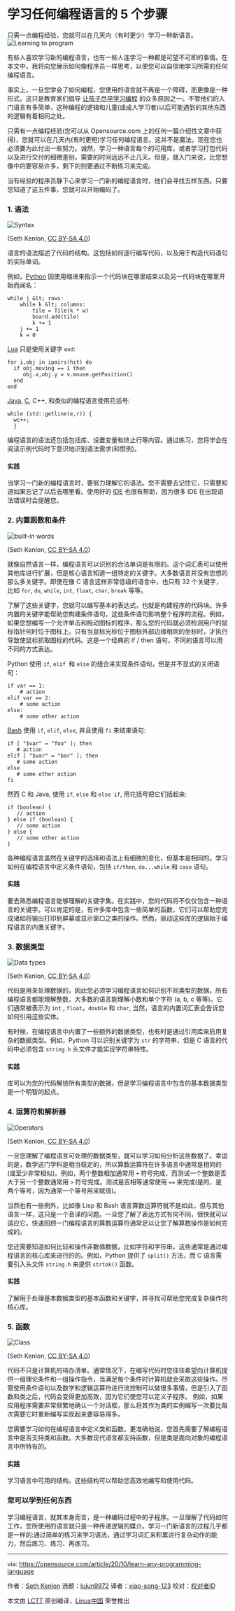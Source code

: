 [#]: collector: "lujun9972"
[#]: translator: "xiao-song-123"
[#]: reviewer: " "
[#]: publisher: " "
[#]: url: " "
[#]: subject: "5 steps to learn any programming language"
[#]: via: "https://opensource.com/article/20/10/learn-any-programming-language"
[#]: author: "Seth Kenlon https://opensource.com/users/seth"

学习任何编程语言的 5 个步骤
======
只需一点编程经验，您就可以在几天内（有时更少）学习一种新语言。
![Learning to program][1]

有些人喜欢学习新的编程语言，也有一些人连学习一种都是可望不可即的事情。在本文中，我将向您展示如何像程序员一样思考，以便您可以自信地学习所需的任何编程语言。

事实上，一旦您学会了如何编程，您使用的语言就不再是一个障碍，而更像是一种形式。这只是教育家们倡导 [让孩子尽早学习编程][2] 的众多原因之一。不管他们的入门语言有多简单，这种编程的逻辑和儿童(或成人学习者)以后可能遇到的其他东西的逻辑有着相同之处。

只需有一点编程经验(您可以从 Opensource.com 上的任何一篇介绍性文章中获得)，您就可以在几天内(有时更短)学习任何编程语言。这并不是魔法，现在您也必须要为此付出一些努力。诚然，学习一种语言每个的可用库，或者学习打包代码以及进行交付的细微差别，需要的时间远远不止几天。但是，就入门来说，比您想像中的要容易许多，剩下的则要通过不断练习来完成。

当有经验的程序员静下心来学习一门新的编程语言时，他们会寻找五样东西。只要您知道了这五件事，您就可以开始编码了。

### 1\. 语法

![Syntax][3]

(Seth Kenlon, [CC BY-SA 4.0][4])

语言的语法描述了代码的结构。这包括如何逐行编写代码，以及用于构造代码语句的实际单词。

例如，[Python][5] 因使用缩进来指示一个代码块在哪里结束以及另一代码块在哪里开始而闻名：


```
while j &lt; rows:
    while k &lt; columns:
        tile = Tile(k * w)
        board.add(tile)
        k += 1
    j += 1
    k = 0
```

[Lua][6] 只是使用关键字 `end`:


```
for i,obj in ipairs(hit) do
  if obj.moving == 1 then
     obj.x,obj.y = v.mouse.getPosition()
  end
end
```

[Java][7], [C][8], C++, 和类似的编程语言使用花括号:


```
while (std::getline(e,r)) {
  wc++;
  }
```

编程语言的语法还包括包括库、设置变量和终止行等内容。通过练习，您将学会在阅读示例代码时下意识地识别语法需求(和惯例)。

#### 实践

当学习一门新的编程语言时，要努力理解它的语法。您不需要去记住它，只需要知道如果忘记了以后去哪里看。使用好的 [IDE][9] 也很有帮助，因为很多 IDE 在出现语法错误时会提醒您。

### 2\. 内置函数和条件

![built-in words][10]

(Seth Kenlon, [CC BY-SA 4.0][4])

就像自然语言一样，编程语言可以识别的合法单词是有限的。这个词汇表可以使用其他库进行扩展，但是核心语言知道一组特定的关键字。大多数语言并没有您想的那么多关键字。即使在像 C 语言这样非常低级的语言中，也只有 32 个关键字，比如 `for`, `do`, `while`, `int`, `float`, `char`, `break` 等等。

了解了这些关键字，您就可以编写基本的表达式，也就是构建程序的代码块。许多内置的关键字能帮助您构建条件语句，这些条件语句影响整个程序的流程。例如，如果您想编写一个允许单击和拖动图标的程序，那么您的代码就必须检测用户的鼠标指针何时位于图标上。只有当鼠标光标位于图标外部边缘相同的坐标时，才执行导致使鼠标抓取图标的代码。这是一个经典的 if / then 语句，不同的语言可以用不同的方式表达。

Python 使用 `if`, `elif `和 `else` 的组合来实现条件语句，但是并不显式的关闭语句：


```
if var == 1:
    # action
elif var == 2:
    # some action
else:
    # some other action
```

[Bash][11] 使用 `if`, `elif`, `else`, 并且使用 `fi` 来结束语句:


```
if [ "$var" = "foo" ]; then
   # action
elif [ "$var" = "bar" ]; then
   # some action
else
   # some other action
fi
```

然而 C 和 Java,  使用 `if`, `else` 和 `else if`, 用花括号把它们括起来:


```
if (boolean) {
   // action
} else if (boolean) {
   // some action
} else {
   // some other action
}
```

各种编程语言虽然在关键字的选择和语法上有细微的变化，但基本是相同的。学习如何在编程语言中定义条件语句，包括  `if/then`, `do...while` 和 `case` 语句。

#### 实践

要去熟悉编程语言能够理解的关键字集。在实践中，您的代码将不仅仅包含一种语言的关键字。可以肯定的是，有许多库中包含一些简单的函数，它们可以帮助您完成诸如将输出打印到屏幕或显示窗口之类的操作。然而，驱动这些库的逻辑始于编程语言的内置关键字。

### 3\. 数据类型

![Data types][12]

(Seth Kenlon, [CC BY-SA 4.0][4])

代码是用来处理数据的，因此您必须学习编程语言如何识别不同类型的数据。所有编程语言都能理解整数，大多数的语言能理解小数和单个字符 (a, b, c 等等)。它们通常被表示为 `int` ,  `float`，`double` 和 `char`, 当然，语言的内置词汇表会告诉您如何引用这些实体。

有时候，在编程语言中内置了一些额外的数据类型，也有时是通过引用库来启用复杂的数据类型。例如，Python 可以识别关键字为 `str` 的字符串，但是 C 语言的代码中必须包含 `string.h`  头文件才能实现字符串特性。

#### 实践

库可以为您的代码解锁所有类型的数据，但是学习编程语言中包含的基本数据类型是一个明智的起点。

### 4\. 运算符和解析器

![Operators][13]

(Seth Kenlon, [CC BY-SA 4.0][4])

一旦您理解了编程语言可处理的数据类型，就可以学习如何分析这些数据了。幸运的是，数学这门学科是相当稳定的，所以算数运算符在许多语言中通常是相同的(或至少非常相似)。例如，两个整数相加通常用 `+` 符号完成，而测试一个整数是否大于另一个整数通常用 `>` 符号完成。测试是否相等通常使用 `==` 来完成(是的，是两个等号，因为通常一个等号用来赋值)。

当然也有一些例外，比如像 Lisp 和 Bash 语言算数运算符就不是如此，但与其他语言一样，这只是一个音译的问题。一旦您了解了表达方式有何不同，很快就可以适应它。快速回顾一门编程语言的算数运算符通常足以让您了解算数操作是如何完成的。

您还需要知道如何比较和操作非数值数据，比如字符和字符串。这些通常是通过编程语言的核心库来进行的的。例如，Python 提供了 `split()` 方法，而 C 语言需要引入头文件 `string.h` 来提供 `strtok()` 函数。

#### 实践

了解用于处理基本数据类型的基本函数和关键字，并寻找可帮助您完成复杂操作的核心库。

### 5\. 函数

![Class][14]

(Seth Kenlon, [CC BY-SA 4.0][4])

代码不只是计算机的待办清单。通常情况下，在编写代码时您往往希望向计算机提供一组理论条件和一组操作指令，当满足每个条件时计算机就会采取这些操作。尽管使用条件语句以及数学和逻辑运算符进行流控制可以做很多事情，但是引入了函数和类之后，代码会变得更加高效，因为它们使您可以定义子程序。 例如，如果应用程序需要非常频繁地确认一个对话框，那么将其作为类的实例编写一次要比每次需要它时重新编写实现起来要容易得多。

您需要学习如何在编程语言中定义类和函数。更准确地说，您首先需要了解编程语言中是否支持类和函数。大多数现代语言都支持函数，但是类是面向对象的编程语言中所特有的。

#### 实践

学习语言中可用的结构，这些结构可以帮助您高效地编写和使用代码。

### 您可以学到任何东西

学习编程语言，就其本身而言，是一种编码过程中的子程序。一旦理解了代码如何工作，您所使用的语言就只是一种传递逻辑的媒介。学习一门新语言的过程几乎都是一样的:通过简单的练习来学习语法，通过学习词汇来积累进行复杂动作的能力，然后练习、练习、再练习。

--------------------------------------------------------------------------------

via: https://opensource.com/article/20/10/learn-any-programming-language

作者：[Seth Kenlon][a]
选题：[lujun9972][b]
译者：[xiao-song-123](https://github.com/xiao-song-123)
校对：[校对者ID](https://github.com/校对者ID)

本文由 [LCTT](https://github.com/LCTT/TranslateProject) 原创编译，[Linux中国](https://linux.cn/) 荣誉推出

[a]: https://opensource.com/users/seth
[b]: https://github.com/lujun9972
[1]: https://opensource.com/sites/default/files/styles/image-full-size/public/lead-images/learn-programming-code-keyboard.png?itok=xaLyptT4 "Learning to program"
[2]: https://opensource.com/article/20/9/scratch
[3]: https://opensource.com/sites/default/files/uploads/syntax_0.png "Syntax"
[4]: https://creativecommons.org/licenses/by-sa/4.0/
[5]: https://opensource.com/downloads/cheat-sheet-python-37-beginners
[6]: https://opensource.com/article/20/2/lua-cheat-sheet
[7]: https://opensource.com/downloads/java-cheat-sheet
[8]: https://opensource.com/downloads/c-programming-cheat-sheet
[9]: https://opensource.com/resources/what-ide
[10]: https://opensource.com/sites/default/files/uploads/builtin.png "built-in words"
[11]: https://opensource.com/downloads/bash-cheat-sheet
[12]: https://opensource.com/sites/default/files/uploads/type.png "Data types"
[13]: https://opensource.com/sites/default/files/uploads/operator.png "Operators"
[14]: https://opensource.com/sites/default/files/uploads/class.png "Class"
